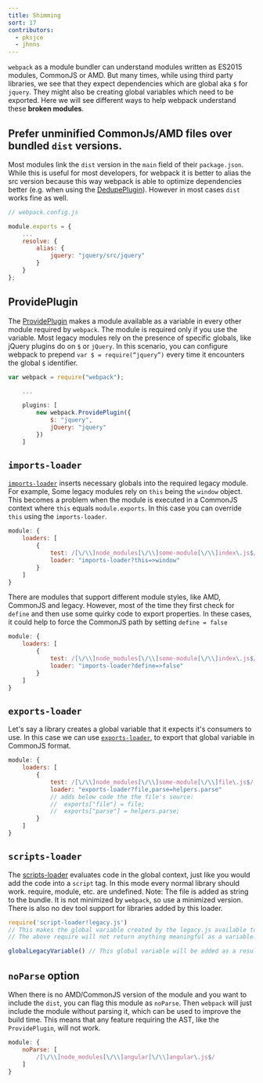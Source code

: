 ```yaml
---
title: Shimming
sort: 17
contributors:
  - pksjce
  - jhnns
---
```


`webpack` as a module bundler can understand modules written as ES2015 modules, CommonJS or AMD. But many times, while using third party libraries, we see that they expect dependencies which are global aka `$` for `jquery`. They might also be creating global variables which need to be exported. Here we will see different ways to help webpack understand these __broken modules__.

## Prefer unminified CommonJs/AMD files over bundled `dist` versions.

Most modules link the `dist` version in the `main` field of their `package.json`. While this is useful for most developers, for webpack it is better to alias the src version because this way webpack is able to optimize dependencies better (e.g. when using the [DedupePlugin](/concepts/plugins#DedupePlugin)). However in most cases `dist` works fine as well.

``` javascript
// webpack.config.js

module.exports = {
    ...
    resolve: {
        alias: {
            jquery: "jquery/src/jquery"
        }
    }
};
```

## ProvidePlugin
The [ProvidePlugin](/concepts/plugins#ProvidePlugin) makes a module available as a variable in every other module required by `webpack`. The module is required only if you use the variable.
Most legacy modules rely on the presence of specific globals, like jQuery plugins do on `$` or `jQuery`. In this scenario, you can configure webpack to prepend `var $ = require(“jquery”)` every time it encounters the global `$` identifier.

``` javascript
var webpack = require("webpack");

    ...

    plugins: [
        new webpack.ProvidePlugin({
            $: "jquery",
            jQuery: "jquery"
        })
    ]
```

## `imports-loader`

[`imports-loader`](https://github.com/webpack/imports-loader) inserts necessary globals into the required legacy module.
For example, Some legacy modules rely on `this` being the `window` object. This becomes a problem when the module is executed in a CommonJS context where `this` equals `module.exports`. In this case you can override `this` using the `imports-loader`.

```javascript
module: {
    loaders: [
        {
            test: /[\/\\]node_modules[\/\\]some-module[\/\\]index\.js$/,
            loader: "imports-loader?this=>window"
        }
    ]
}
```

There are modules that support different module styles, like AMD, CommonJS and legacy. However, most of the time they first check for `define` and then use some quirky code to export properties. In these cases, it could help to force the CommonJS path by setting `define = false`

```javascript
module: {
    loaders: [
        {
            test: /[\/\\]node_modules[\/\\]some-module[\/\\]index\.js$/,
            loader: "imports-loader?define=>false"
        }
    ]
}
```

## `exports-loader`

Let's say a library creates a global variable that it expects it's consumers to use. In this case we can use [`exports-loader`](https://github.com/webpack/exports-loader), to export that global variable in CommonJS format.

```javascript
module: {
    loaders: [
        {
            test: /[\/\\]node_modules[\/\\]some-module[\/\\]file\.js$/,
            loader: "exports-loader?file,parse=helpers.parse"
            // adds below code the the file's source:
            //  exports["file"] = file;
            //  exports["parse"] = helpers.parse;
        }
    ]
}
```

## `scripts-loader`

The [scripts-loader](https://github.com/webpack/script-loader) evaluates code in the global context, just like you would add the code into a `script` tag. In this mode every normal library should work. require, module, etc. are undefined.
Note: The file is added as string to the bundle. It is not minimized by `webpack`, so use a minimized version. There is also no dev tool support for libraries added by this loader.

```javascript
require('script-loader!legacy.js')
// This makes the global variable created by the legacy.js available to your application.
// The above require will not return anything meaningful as a variable.

globalLegacyVariable() // This global variable will be added as a result of the script loader
```

## `noParse` option

When there is no AMD/CommonJS version of the module and you want to include the `dist`, you can flag this module as `noParse`. Then `webpack` will just include the module without parsing it, which can be used to improve the build time. This means that any feature requiring the AST, like the `ProvidePlugin`, will not work.

```javascript
module: {
    noParse: [
        /[\/\\]node_modules[\/\\]angular[\/\\]angular\.js$/
    ]
}
```
